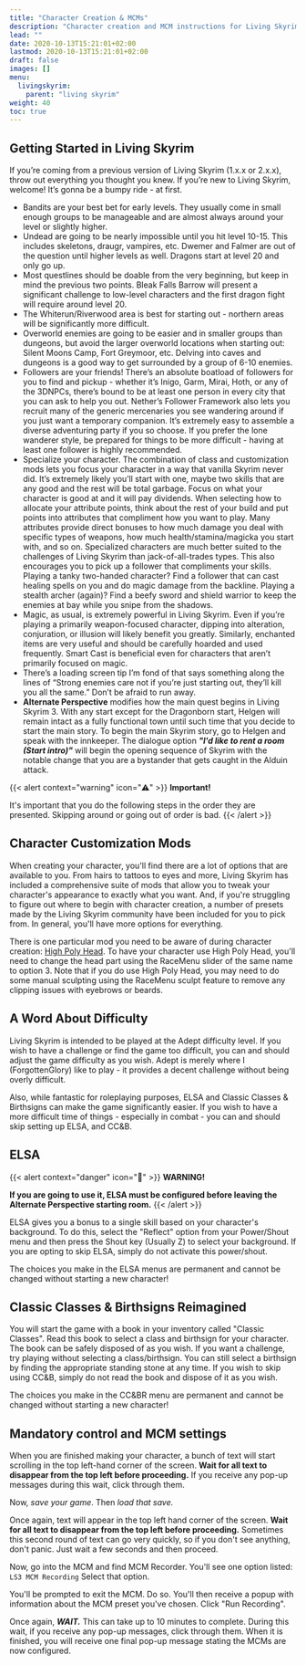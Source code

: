 ```yaml
---
title: "Character Creation & MCMs"
description: "Character creation and MCM instructions for Living Skyrim."
lead: ""
date: 2020-10-13T15:21:01+02:00
lastmod: 2020-10-13T15:21:01+02:00
draft: false
images: []
menu:
  livingskyrim:
    parent: "living skyrim"
weight: 40
toc: true
---
```


## Getting Started in Living Skyrim
If you’re coming from a previous version of Living Skyrim (1.x.x or 2.x.x), throw out everything you thought you knew. If you’re new to Living Skyrim, welcome! It’s gonna be a bumpy ride - at first.

- Bandits are your best bet for early levels. They usually come in small enough groups to be manageable and are almost always around your level or slightly higher.
- Undead are going to be nearly impossible until you hit level 10-15. This includes skeletons, draugr, vampires, etc. Dwemer and Falmer are out of the question until higher levels as well. Dragons start at level 20 and only go up.
- Most questlines should be doable from the very beginning, but keep in mind the previous two points. Bleak Falls Barrow will present a significant challenge to low-level characters and the first dragon fight will require around level 20.
- The Whiterun/Riverwood area is best for starting out - northern areas will be significantly more difficult.
- Overworld enemies are going to be easier and in smaller groups than dungeons, but avoid the larger overworld locations when starting out: Silent Moons Camp, Fort Greymoor, etc. Delving into caves and dungeons is a good way to get surrounded by a group of 6-10 enemies.
- Followers are your friends! There’s an absolute boatload of followers for you to find and pickup - whether it’s Inigo, Garm, Mirai, Hoth, or any of the 3DNPCs, there’s bound to be at least one person in every city that you can ask to help you out. Nether’s Follower Framework also lets you recruit many of the generic mercenaries you see wandering around if you just want a temporary companion. It’s extremely easy to assemble a diverse adventuring party if you so choose. If you prefer the lone wanderer style, be prepared for things to be more difficult - having at least one follower is highly recommended.
- Specialize your character. The combination of class and customization mods lets you focus your character in a way that vanilla Skyrim never did. It’s extremely likely you’ll start with one, maybe two skills that are any good and the rest will be total garbage. Focus on what your character is good at and it will pay dividends. When selecting how to allocate your attribute points, think about the rest of your build and put points into attributes that compliment how you want to play. Many attributes provide direct bonuses to how much damage you deal with specific types of weapons, how much health/stamina/magicka you start with, and so on. Specialized characters are much better suited to the challenges of Living Skyrim than jack-of-all-trades types. This also encourages you to pick up a follower that compliments your skills. Playing a tanky two-handed character? Find a follower that can cast healing spells on you and do magic damage from the backline. Playing a stealth archer (again)? Find a beefy sword and shield warrior to keep the enemies at bay while you snipe from the shadows.
- Magic, as usual, is extremely powerful in Living Skyrim. Even if you’re playing a primarily weapon-focused character, dipping into alteration, conjuration, or illusion will likely benefit you greatly. Similarly, enchanted items are very useful and should be carefully hoarded and used frequently. Smart Cast is beneficial even for characters that aren’t primarily focused on magic.
- There’s a loading screen tip I’m fond of that says something along the lines of “Strong enemies care not if you’re just starting out, they’ll kill you all the same.” Don’t be afraid to run away.
- **Alternate Perspective** modifies how the main quest begins in Living Skyrim 3. With any start except for the Dragonborn start, Helgen will remain intact as a fully functional town until such time that you decide to start the main story. To begin the main Skyrim story, go to Helgen and speak with the innkeeper. The dialogue option ***"I'd like to rent a room (Start intro)"*** will begin the opening sequence of Skyrim with the notable change that you are a bystander that gets caught in the Alduin attack.

{{< alert context="warning" icon="⚠️" >}}
**Important!** 

It's important that you do the following steps in the order they are presented. Skipping around or going out of order is bad.
{{< /alert >}}

## Character Customization Mods

When creating your character, you'll find there are a lot of options that are available to you. From hairs to tattoos to eyes and more, Living Skyrim has included a comprehensive suite of mods that allow you to tweak your character's appearance to exactly what you want. And, if you're struggling to figure out where to begin with character creation, a number of presets made by the Living Skyrim community have been included for you to pick from. In general, you'll have more options for everything.

There is one particular mod you need to be aware of during character creation: [High Poly Head](https://vectorplexus.com/files/file/283-high-poly-head/). To have your character use High Poly Head, you'll need to change the head part using the RaceMenu slider of the same name to option 3. Note that if you do use High Poly Head, you may need to do some manual sculpting using the RaceMenu sculpt feature to remove any clipping issues with eyebrows or beards.

## A Word About Difficulty

Living Skyrim is intended to be played at the Adept difficulty level. If you wish to have a challenge or find the game too difficult, you can and should adjust the game difficulty as you wish. Adept is merely where I (ForgottenGlory) like to play - it provides a decent challenge without being overly difficult.

Also, while fantastic for roleplaying purposes, ELSA and Classic Classes & Birthsigns can make the game significantly easier. If you wish to have a more difficult time of things - especially in combat - you can and should skip setting up ELSA, and CC&B.

## ELSA

{{< alert context="danger" icon="🛑" >}}
**WARNING!**

**If you are going to use it,  ELSA must be configured before leaving the Alternate Perspective starting room.**
{{< /alert >}}

ELSA gives you a bonus to a single skill based on your character's background. To do this, select the "Reflect" option from your Power/Shout menu and then press the Shout key (Usually Z) to select your background. If you are opting to skip ELSA, simply do not activate this power/shout.

The choices you make in the ELSA menus are permanent and cannot be changed without starting a new character!

## Classic Classes & Birthsigns Reimagined
You will start the game with a book in your inventory called "Classic Classes". Read this book to select a class and birthsign for your character. The book can be safely disposed of as you wish. If you want a challenge, try playing without selecting a class/birthsign. You can still select a birthsign by finding the appropriate standing stone at any time. If you wish to skip using CC&B, simply do not read the book and dispose of it as you wish.

The choices you make in the CC&BR menu are permanent and cannot be changed without starting a new character!

## Mandatory control and MCM settings

When you are finished making your character, a bunch of text will start scrolling in the top left-hand corner of the screen. **Wait for all text to disappear from the top left before proceeding.** If you receive any pop-up messages during this wait, click through them.

Now, *save your game*. Then *load that save.*

Once again, text will appear in the top left hand corner of the screen. **Wait for all text to disappear from the top left before proceeding.** Sometimes this second round of text can go very quickly, so if you don't see anything, don't panic. Just wait a few seconds and then proceed.

Now, go into the MCM and find MCM Recorder. You'll see one option listed: `LS3 MCM Recording` Select that option.

You'll be prompted to exit the MCM. Do so. You'll then receive a popup with information about the MCM preset you've chosen. Click "Run Recording".

Once again, ***WAIT.*** This can take up to 10 minutes to complete. During this wait, if you receive any pop-up messages, click through them. When it is finished, you will receive one final pop-up message stating the MCMs are now configured.